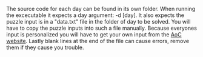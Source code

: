 The source code for each day can be found in its own folder.
When running the excecutable it expects a day argument: -d [day].
It also expects the puzzle input is in a "data.txt" file in the folder of day to be solved. You will have to copy the puzzle inputs into such a file manually. Because everyones input is personalized you will have to get your own input from the [AoC website](https://adventofcode.com/2024). Lastly blank lines at the end of the file can cause errors, remove them if they cause you trouble.